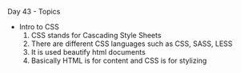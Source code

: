 Day 43 - Topics

- Intro to CSS
  1. CSS stands for Cascading Style Sheets
  2. There are different CSS languages such as CSS, SASS, LESS
  3. It is used beautify html documents
  4. Basically HTML is for content and CSS is for stylizing
